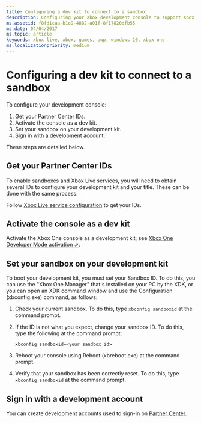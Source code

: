 ```yaml
---
title: Configuring a dev kit to connect to a sandbox
description: Configuring your Xbox development console to support Xbox Live development.
ms.assetid: f8fd1caa-b1e9-4882-a01f-8f17820dfb55
ms.date: 04/04/2017
ms.topic: article
keywords: xbox live, xbox, games, uwp, windows 10, xbox one
ms.localizationpriority: medium
---
```


# Configuring a dev kit to connect to a sandbox

To configure your development console:
1. Get your Partner Center IDs.
2. Activate the console as a dev kit.
3. Set your sandbox on your development kit.
4. Sign in with a development account.
 
These steps are detailed below.


## Get your Partner Center IDs

To enable sandboxes and Xbox Live services, you will need to obtain several IDs to configure your development kit and your title.
These can be done with the same process.

Follow [Xbox Live service configuration](../../../../xbox-live-service-configuration.md) to get your IDs.


## Activate the console as a dev kit

Activate the Xbox One console as a development kit; see <a href="https://docs.microsoft.com/en-us/windows/uwp/xbox-apps/devkit-activation" target="_blank">Xbox One Developer Mode activation &#11008;</a>.


## Set your sandbox on your development kit

To boot your development kit, you must set your Sandbox ID.
To do this, you can use the "Xbox One Manager" that's installed on your PC by the XDK, or you can open an XDK command window and use the Configuration (xbconfig.exe) command, as follows:

1. Check your current sandbox.
   To do this, type `xbconfig sandboxid` at the command prompt.

2. If the ID is not what you expect, change your sandbox ID.
   To do this, type the following at the command prompt:

   `xbconfig sandboxid=<your sandbox id>`

3. Reboot your console using Reboot (xbreboot.exe) at the command prompt.

4. Verify that your sandbox has been correctly reset.
   To do this, type `xbconfig sandboxid` at the command prompt.


## Sign in with a development account

You can create development accounts used to sign-in on [Partner Center](https://partner.microsoft.com/dashboard).
